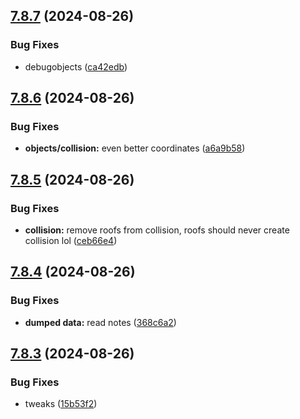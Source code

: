 ## [7.8.7](https://github.com/Torwent/SRL-T/compare/v7.8.6...v7.8.7) (2024-08-26)


### Bug Fixes

* debugobjects ([ca42edb](https://github.com/Torwent/SRL-T/commit/ca42edb26e2aa86f19027807e17e9764ef4e1c74))



## [7.8.6](https://github.com/Torwent/SRL-T/compare/v7.8.5...v7.8.6) (2024-08-26)


### Bug Fixes

* **objects/collision:** even better coordinates ([a6a9b58](https://github.com/Torwent/SRL-T/commit/a6a9b58ce27155c09c4536da73286d1e131152df))



## [7.8.5](https://github.com/Torwent/SRL-T/compare/v7.8.4...v7.8.5) (2024-08-26)


### Bug Fixes

* **collision:** remove roofs from collision, roofs should never create collision lol ([ceb66e4](https://github.com/Torwent/SRL-T/commit/ceb66e436f33ad713de98c32a80dadbae2217f1a))



## [7.8.4](https://github.com/Torwent/SRL-T/compare/v7.8.3...v7.8.4) (2024-08-26)


### Bug Fixes

* **dumped data:** read notes ([368c6a2](https://github.com/Torwent/SRL-T/commit/368c6a2f9a74ce9e6abc449c8946866183360e59))



## [7.8.3](https://github.com/Torwent/SRL-T/compare/v7.8.2...v7.8.3) (2024-08-26)


### Bug Fixes

* tweaks ([15b53f2](https://github.com/Torwent/SRL-T/commit/15b53f244bc21ce8d67e97ed9eb1f62a1f907590))



